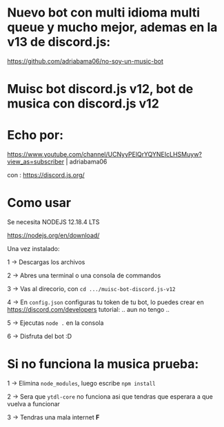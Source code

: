 # Nuevo bot con multi idioma multi queue y mucho mejor, ademas en la v13 de discord.js:
https://github.com/adriabama06/no-soy-un-music-bot

# Muisc bot discord.js v12, bot de musica con discord.js v12

# Echo por:
https://www.youtube.com/channel/UCNyyPElQrYQYNEIcLHSMuyw?view_as=subscriber | adriabama06

con : https://discord.js.org/

# Como usar
Se necesita NODEJS 12.18.4 LTS

https://nodejs.org/en/download/

Una vez instalado:

1 -> Descargas los archivos

2 -> Abres una terminal o una consola de commandos

3 -> Vas al direcorio, con `cd .../muisc-bot-discord.js-v12`

4 -> En `config.json` configuras tu token de tu bot, lo puedes crear en https://discord.com/developers tutorial: .. aun no tengo ..

5 -> Ejecutas `node .` en la consola

6 -> Disfruta del bot :D

# Si no funciona la musica prueba:

1 -> Elimina `node_modules`, luego escribe `npm install`

2 -> Sera que `ytdl-core` no funciona asi que tendras que esperara a que vuelva a funcionar

3 -> Tendras una mala internet **F**
